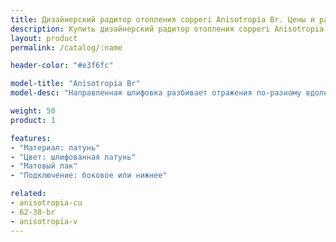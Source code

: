 ```yaml
---
title: Дизайнерский радитор отопления copperi Anisotropia Br. Цены и размеры.
description: Купить дизайнерский радитор отопления copperi Anisotropia Br в Москве по цене производителя.
layout: product
permalink: /catalog/:name

header-color: "#e3f6fc"

model-title: "Anisotropia Br"
model-desc: "Направленная шлифовка разбивает отражения по-разному вдоль и поперёк линий. Можно выбрать наш рисунок или предложить свой."

weight: 50
product: 1

features:
- "Материал: латунь"
- "Цвет: шлифованная латунь"
- "Матовый лак"
- "Подключение: боковое или нижнее"

related:
- anisotropia-cu
- 62-38-br
- anisotropia-v
---
```

